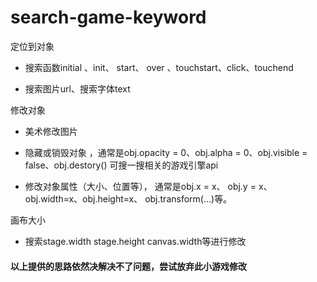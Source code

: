 # search-game-keyword

定位到对象

 * 搜索函数initial 、init、 start、 over 、touchstart、click、touchend
 
 * 搜索图片url、搜索字体text

修改对象

  * 美术修改图片
  
  * 隐藏或销毁对象 ，通常是obj.opacity = 0、obj.alpha = 0、obj.visible = false、obj.destory() 可搜一搜相关的游戏引擎api
  
  * 修改对象属性（大小、位置等）， 通常是obj.x = x、 obj.y = x、obj.width=x、obj.height=x、 obj.transform(...)等。
  

 画布大小

  * 搜索stage.width stage.height canvas.width等进行修改
 
 #### 以上提供的思路依然决解决不了问题，尝试放弃此小游戏修改
